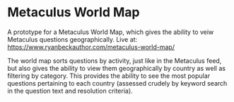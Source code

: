 # Metaculus World Map
A prototype for a Metaculus World Map, which gives the ability to veiw Metaculus questions geographically. Live at: https://www.ryanbeckauthor.com/metaculus-world-map/

The world map sorts questions by activity, just like in the Metaculus feed, but also gives the ability to view them geographically by country as well as filtering by category. This provides the ability to see the most popular questions pertaining to each country (assessed crudely by keyword search in the question text and resolution criteria).
